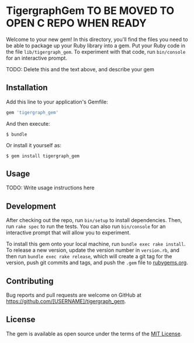 # TigergraphGem TO BE MOVED TO OPEN C REPO WHEN READY

Welcome to your new gem! In this directory, you'll find the files you need to be able to package up your Ruby library into a gem. Put your Ruby code in the file `lib/tigergraph_gem`. To experiment with that code, run `bin/console` for an interactive prompt.

TODO: Delete this and the text above, and describe your gem

## Installation

Add this line to your application's Gemfile:

```ruby
gem 'tigergraph_gem'
```

And then execute:

    $ bundle

Or install it yourself as:

    $ gem install tigergraph_gem

## Usage

TODO: Write usage instructions here

## Development

After checking out the repo, run `bin/setup` to install dependencies. Then, run `rake spec` to run the tests. You can also run `bin/console` for an interactive prompt that will allow you to experiment.

To install this gem onto your local machine, run `bundle exec rake install`. To release a new version, update the version number in `version.rb`, and then run `bundle exec rake release`, which will create a git tag for the version, push git commits and tags, and push the `.gem` file to [rubygems.org](https://rubygems.org).

## Contributing

Bug reports and pull requests are welcome on GitHub at https://github.com/[USERNAME]/tigergraph_gem.

## License

The gem is available as open source under the terms of the [MIT License](https://opensource.org/licenses/MIT).
